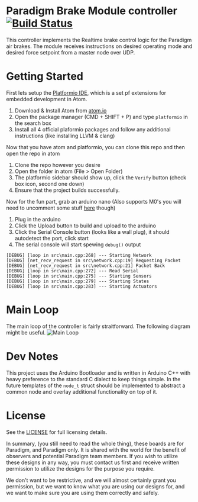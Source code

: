 # Paradigm Brake Module controller [![Build Status](https://travis-ci.org/ParadigmHyperloop/distributed-controls.svg?branch=master)](https://travis-ci.org/ParadigmHyperloop/distributed-controls)

This controller implements the Realtime brake control logic for the Paradigm air
brakes. The module receives instructions on desired operating mode and desired
force setpoint from a master node over UDP.

# Getting Started

First lets setup the [Platformio IDE](http://platformio.org/), which is a set pf extensions for embedded development in Atom.

1. Download & Install Atom from [atom.io](https://atom.io)
2. Open the package manager (CMD + SHIFT + P) and type `platformio` in the search box
3. Install all 4 official plaformio packages and follow any additional instructions (like installing LLVM & clang)

Now that you have atom and platformio, you can clone this repo and then open the repo in atom

1. Clone the repo however you desire
2. Open the folder in atom (File > Open Folder)
3. The platformio sidebar should show up, click the `Verify` button (check box icon, second one down)
4. Ensure that the project builds successfully.

Now for the fun part, grab an arduino nano (Also supports M0's you will need to uncomment some stuff [here](platformio.ini) though)

1. Plug in the arduino
2. Click the Upload button to build and upload to the arduino
3. Click the Serial Console button (looks like a wall plug), it should autodetect the port, click start
4. The serial console will start spewing `debug()` output

```
[DEBUG] [loop in src\main.cpp:268] --- Starting Network
[DEBUG] [net_recv_request in src\network.cpp:19] Requesting Packet
[DEBUG] [net_recv_request in src\network.cpp:21] Packet Back
[DEBUG] [loop in src\main.cpp:272] --- Read Serial
[DEBUG] [loop in src\main.cpp:275] --- Starting Sensors
[DEBUG] [loop in src\main.cpp:279] --- Starting States
[DEBUG] [loop in src\main.cpp:283] --- Starting Actuators
```

# Main Loop

The main loop of the controller is fairly straitforward.  The following diagram might
be useful.
![Main Loop](https://user-images.githubusercontent.com/1410448/33865849-7fc6f698-dec1-11e7-9a94-bc9e728b2d72.png)

# Dev Notes

This project uses the Arduino Bootloader and is written in Arduino C++ with
heavy preference to the standard C dialect to keep things simple.  In the
future templates of the `node_t` struct should be implemented to abstract a
common node and overlay additional functionality on top of it.

# License

See the [LICENSE](LICENSE) for full licensing details.

In summary, (you still need to read the whole thing), these boards are for Paradigm,
and Paradigm only. It is shared with the world for the benefit of observers and
potential Paradigm team members. If you wish to utilize these designs in any
way, you must contact us first and receive written permission to utilize the
designs for the purpose you require.

We don't want to be restrictive, and we will almost certainly grant you permission,
but we want to know what you are using our designs for, and we want to make sure
you are using them correctly and safely.
